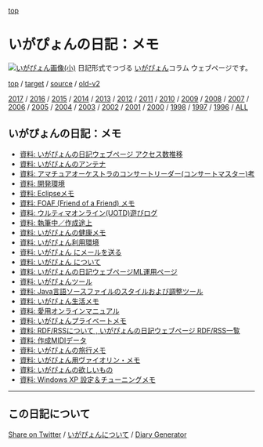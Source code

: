[top](https://igapyon.github.io/diary/) 

いがぴょんの日記：メモ
=====================================================================================================
[![いがぴょん画像(小)](https://igapyon.github.io/diary/images/iga200306s.jpg "いがぴょん")](https://igapyon.github.io/diary/memo/memoigapyon.html) 日記形式でつづる [いがぴょん](https://igapyon.github.io/diary/memo/memoigapyon.html)コラム ウェブページです。

[top](https://igapyon.github.io/diary/) 
/ [target](https://igapyon.github.io/diary/memo/index.html) 
/ [source](https://github.com/igapyon/diary/blob/gh-pages/memo/index.html.src.md) 
/ [old-v2](http://www.igapyon.jp/igapyon/diary/idxmemo.html) 

[2017](../2017/index.html)
/ [2016](../2016/index.html)
/ [2015](../2015/index.html)
/ [2014](../2014/index.html)
/ [2013](../2013/index.html)
/ [2012](../2012/index.html)
/ [2011](../2011/index.html)
/ [2010](../2010/index.html)
/ [2009](../2009/index.html)
/ [2008](../2008/index.html)
/ [2007](../2007/index.html)
/ [2006](../2006/index.html)
/ [2005](../2005/index.html)
/ [2004](../2004/index.html)
/ [2003](../2003/index.html)
/ [2002](../2002/index.html)
/ [2001](../2001/index.html)
/ [2000](../2000/index.html)
/ [1998](../1998/index.html)
/ [1997](../1997/index.html)
/ [1996](../1996/index.html)
/ [ALL](../idxall.html)


## いがぴょんの日記：メモ

* [資料: いがぴょんの日記ウェブページ アクセス数推移](memoaccess.html)
* [資料: いがぴょんのアンテナ](memoantenna.html)
* [資料: アマチュアオーケストラのコンサートリーダー(コンサートマスター)考](memocm.html)
* [資料: 開発環境](memodevenv.html)
* [資料: Eclipseメモ](memoeclipse.html)
* [資料: FOAF (Friend of a Friend) メモ](memofoaf.html)
* [資料: ウルティマオンライン(UOTD)遊びログ](memogameuo.html)
* [資料: 執筆中／作成途上](memohalfway.html)
* [資料: いがぴょんの健康メモ](memohealth.html)
* [資料: いがぴょん利用環境](memoigaenv.html)
* [資料: いがぴょん にメールを送る](memoigamail.html)
* [資料: いがぴょん について](memoigapyon.html)
* [資料: いがぴょんの日記ウェブページML運用ページ](memoigapyonml.html)
* [資料: いがぴょんツール](memoigatool.html)
* [資料: Java言語ソースファイルのスタイルおよび調整ツール](memojavastyle.html)
* [資料: いがぴょん生活メモ](memolife.html)
* [資料: 愛用オンラインマニュアル](memomanual.html)
* [資料: いがぴょんプライベートメモ](memoprivate.html)
* [資料: RDF/RSSについて , いがぴょんの日記ウェブページ RDF/RSS一覧](memorss.html)
* [資料: 作成MIDIデータ](memosound.html)
* [資料: いがぴょんの旅行メモ](memotrip.html)
* [資料: いがぴょん用ヴァイオリン・メモ](memoviolin.html)
* [資料: いがぴょんの欲しいもの](memowant.html)
* [資料: Windows XP 設定＆チューニングメモ](memowinxptune.html)


----------------------------------------------------------------------------------------------------

## この日記について

[Share on Twitter](https://twitter.com/intent/tweet?hashtags=igapyon%2Cdiary%2C%E3%81%84%E3%81%8C%E3%81%B4%E3%82%87%E3%82%93&text=%E3%81%84%E3%81%8C%E3%81%B4%E3%82%87%E3%82%93%E3%81%AE%E6%97%A5%E8%A8%98%EF%BC%9A%E3%83%A1%E3%83%A2&url=https%3A%2F%2Figapyon.github.io%2Fdiary%2Fmemo%2Findex.html) / [いがぴょんについて](https://igapyon.github.io/diary/memo/memoigapyon.html) / [Diary Generator](https://github.com/igapyon/igapyonv3)
